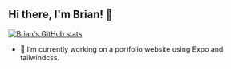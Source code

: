 ## Hi there, I'm Brian! 👋

[![Brian's GitHub stats](https://github-readme-stats.vercel.app/api?username=deebran)](https://github.com/anuraghazra/github-readme-stats)

- 🔭 I’m currently working on a portfolio website using Expo and tailwindcss.
<!--
**deebran/deebran** is a ✨ _special_ ✨ repository because its `README.md` (this file) appears on your GitHub profile.

Here are some ideas to get you started:


- 🌱 I’m currently learning ...
- 👯 I’m looking to collaborate on ...
- 🤔 I’m looking for help with ...
- 💬 Ask me about ...
- 📫 How to reach me: ...
- 😄 Pronouns: ...
- ⚡ Fun fact: ...
-->

